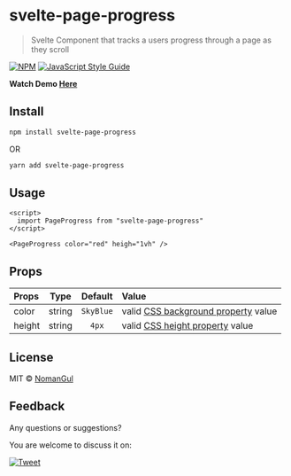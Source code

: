 # svelte-page-progress

> Svelte Component that tracks a users progress through a page as they scroll

[![NPM](https://img.shields.io/npm/v/svelte-page-progress.svg)](https://www.npmjs.com/package/svelte-page-progress) [![JavaScript Style Guide](https://img.shields.io/badge/code_style-standard-brightgreen.svg)](https://standardjs.com)


**Watch Demo [Here](https://svelte.dev/repl/e9e33bd005874264917a14c3c252124c?version=3.22.3)**

## Install

```bash
npm install svelte-page-progress
```

OR

```bash
yarn add svelte-page-progress
```

## Usage

```svelte
<script>
  import PageProgress from "svelte-page-progress"
</script>

<PageProgress color="red" heigh="1vh" />
```

## Props

| Props  |  Type  | Default | Value                                                                                                                                            |
| :----- | :----: | :--------: | :------------------------------------------------------------------------------------------------------------------------------------------------- |
| color  | string |     `SkyBlue`     | valid [CSS background property](https://developer.mozilla.org/en-US/docs/Web/CSS/background) value |
| height | string |     `4px`     | valid [CSS height property](https://developer.mozilla.org/en-US/docs/Web/CSS/height) value                                                                                                               |

## License

MIT © [NomanGul](https://github.com/NomanGul)

## Feedback 
Any questions or suggestions?

You are welcome to discuss it on:

[![Tweet](https://img.shields.io/twitter/url/http/shields.io.svg?style=social)](https://twitter.com/NomanGulKhan)

<br/>
<br/>
